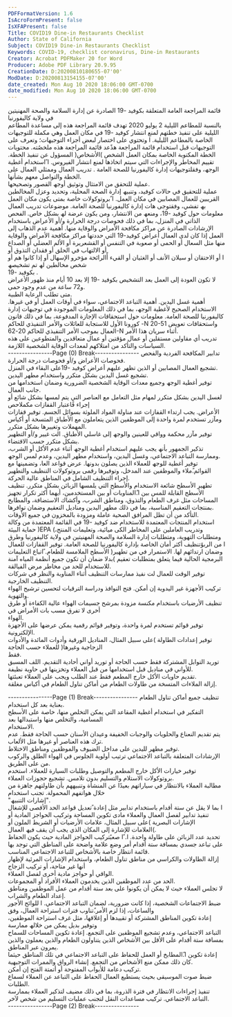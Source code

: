 ```yaml
---
PDFFormatVersion: 1.6
IsAcroFormPresent: false
IsXFAPresent: false
Title: COVID19 Dine-in Restaurants Checklist
Author: State of California
Subject: COVID19 Dine-in Restaurants Checklist
Keywords: COVID-19, checklist coronavirus, Dine-in Restaurants
Creator: Acrobat PDFMaker 20 for Word
Producer: Adobe PDF Library 20.9.95
CreationDate: D:20200810180655-07'00'
ModDate: D:20200813154155-07'00'
date_created: Mon Aug 10 2020 18:06:00 GMT-0700
date_modified: Mon Aug 10 2020 18:06:00 GMT-0700
---
```

قائمة المراجعة العامة المتعلقة بكوفید -19 الصادرة عن إدارة 
السلامة والصحة المھنیتین في ولایة كالیفورنیا  
بالنسبة للمطاعم اللیلیة 
2 یولیو 2020 
تھدف قائمة المراجعة ھذه إلى مساعدة المطاعم اللیلیة على تنفیذ خطتھم لمنع انتشار كوفید -19 في مكان العمل وھي مكملة للتوجیھات الخاصة بالمطاعم 
اللیلیة. ا وتحتوي على اختصار لبعض أجزاء التوجیھات؛ وتعرف على التوجیھات قبل استخدام قائمة المراجعة ھذًعد قائمة المراجعة ھذه ملخصُته. 
محتویات الخطة المكتوبة الخاصة بمكان العمل 
  الشخص )الأشخاص( المسؤول عن تنفیذ الخطة. 
  تقییم المخاطر والإجراءات التي سیتم اتخاذھا لمنع انتشار الفیروس. 
  ا ًاستخدام أغطیة الوجھ، وفقلتوجیھات إدارة كالیفورنیا للصحة العامة . 
  تدریب العمال وممثلي العمال على الخطة والتواصل معھم بشأنھا.  
  عملیة للتحقق من الامتثال وتوثیق أوجھ القصور وتصحیحھا.  
  عملیة للتحقیق في حالات كوفید، وتنبیھ إدارة الصحة المحلیة، وتحدید وعزل المخالطین القریبین للعمال المصابین في مكان 
العمل. 
  ا ًبروتوكولات خاصة بمتى یكون مكان العمل بھ تفشي، وفقتوجی ھات إدارة كالیفورنیا للصحة العامة. 
موضوعات تدریب العمال  
  معلومات حول كوفید -19، ومنعھ من الانتشار، ومن یكون عرضة لھ بشكل خاص. 
  الفحص الذاتي في المنزل، بما في ذلك فحوصات درجة الحرارة و/أو الأعراض باستخدام الإرشادات الصادرة عن مراكز 
مكافحة الأمراض والوقایة منھا. 
  أھمیة عدم الذھاب إلى العمل إذا كان لدى العمال أعراض كوفید-19 التي حددتھا مراكز مكافحة الأمراض والوقایة منھا مثل 
السعال أو الحمى أو صعوبة في التنفس أو القشعریرة أو الألم العضلي أو الصداع أو الالتھاب في الحلق أو فقدان التذوق أو  
ا أو الاحتقان أو سیلان الأنف أو الغثیان أو القيء أًالرائحة مؤخرو الإسھال أو إذا كانوا ھم أو شخص مخالطین لھ تم تشخیصھ  
بكوفید -19 .  
  لا تكون العودة إلى العمل بعد التشخیص بكوفید -19 إلا بعد 10 أیام منذ ظھور الأعراض و72 ساعة من عدم وجود حمى.  
  متى تطلب الرعایة الطبیة.  
  أھمیة غسل الیدین. 
  أھمیة التباعد الاجتماعي، سواء في أوقات العمل أو في غیرھا. 
  الاستخدام الصحیح لأغطیة الوجھ، بما في ذلك المعلومات الموجودة في  توجیھات إدارة كالیفورنیا للصحة العامة. 
  معلومات حول استحقاقات الإجازة المدفوعة، بما في ذلك  قانون كورونا الأول للاستجابة للعائلات والأمر التنفیذي للحاكم -N
20-51  واستحقاقات تعویض العمال بموجب الأمر التنفیذي للحاكم 20-62-N أثناء سریان ھذا الأمر.  
  تدریب أي مقاولین مستقلین أو عمال مؤقتین أو عمال متعاقدین والمتطوعین على ھذه السیاسات والتأكد من امتلاكھم لمعدات 
الوقایة الشخصیة اللازمة.  
----------------Page (0) Break----------------
تدابیر المكافحة الفردیة والفحص  
  فحوصات الأعراض و/أو فحوصات درجة الحرارة.  
  تشجیع العمال المصابین أو الذین تظھر علیھم أعراض كوفید -19على البقاء في المنزل.  
  تشجیع غسل الیدین بشكل متكرر واستخدام مطھر الیدین.  
  توفیر أغطیة الوجھ وجمیع معدات الوقایة الشخصیة الضروریة وضمان استخدامھا من جانب العمال.   
   لغسل الیدین بشكل متكرر لمھام مثل التعامل مع العناصر التي یتم لمسھا بشكل شائع أو إجراء فًاعتبار القفازات مكملاحص  
الأعراض. یجب ارتداء القفازات عند مناولة المواد الملوثة بسوائل الجسم. 
  توفیر قفازات ومآزر تستخدم لمرة واحدة إلى الموظفین الذین یتعاملون مع الأطباق المتسخة أو أكیاس المھملات وتغییرھا بشكل 
متكرر.  
  توفیر مآزر محكمة وواقي للعینین والوجھ إلى غاسلي الأطباق.  الت غییر و/أو التطھیر بشكل متكرر حسب الاقتضاء.  
  تذكیر الجمھور بأنھ یجب علیھم استخدام أغطیة الوجھ أثناء عدم الأكل أو الشرب، وممارسة التباعد الاجتماعي، وغسل الیدین، 
واستخدام مطھر الیدین، وعدم لمس الوجھ.  
  توفیر أغطیة للوجھ للعملاء الذین یصلون بدونھا. 
  عرض قواعد العا، وتضمینھا مع القوائم.ًملاء والموظفین عند المدخل، وتوفیرھا رقمی 
بروتوكولات التنظیف والتطھیر 
  إجراء التنظیف الشامل في المناطق عالیة الحركة.   
  تطھیر الأسطح شائعة الاستخدام والأسطح التي یلمسھا الزبائن بشكل متكرر. 
  تنظیف الأسطح القابلة للمس بین ا.ًالمناوبات أو بین المستخدمین، أیھما أكثر تكرار 
  تجھیز المساحات مثل غرف الطعام والتذوق، ومناطق الشرب، وأكشاك الاستضافة، والمطابخ بمنتجات التعقیم المناسبة، بما في 
ذلك مطھر الیدین ومنادیل التعقیم وضمان توافرھا.  
  التأكد من أن تظل المرافق الصحیة عاملة ومزودة بالمخزون في جمیع الأوقات.  
  استخدام المنتجات المعتمدة للاستخدام ضد كوفید  -19  في القائمة المعتمدة من وكالة حمایة البیئة )EPA (وتدریب العاملین على 
المخاطر الكی میائیة، وتعلیمات المنتج، ومتطلبات التھویة، ومتطلبات إدارة السلامة والصحة المھنیتین في ولایة كالیفورنیا وطرق  
ا من الربوًتنظیف أكثر أمان الخاصة بإدارة كالیفورنیا للصحة العامة. توفیر القفازات للعمال وضمان ارتدائھم لھا. 
  الاستمرار في  من تطھیر( الأسطح الملامسة للطعام. ًاتباع التعلیمات البرمجیة الحالیة فیما یتعلق بمتطلبات تعقیم )بدلا 
  ضمان أن تكون جمیع أنظمة المیاه آمنة للاستخدام للحد من مخاطر مرض الفیالقة.  
  توفیر الوقت للعمال لت نفیذ ممارسات التنظیف أثناء المناوبة والنظر في شركات التنظیف الخارجیة.  
  تركیب الأجھزة غیر الیدویة إن أمكن. 
  فتح النوافذ ودراسة الترقیات لتحسین ترشیح الھواء والتھویة.  
  تنظیف الأرضیات باستخدام مكنسة مزودة بمرشح جسیمات الھواء عالیة الكفاءة أو طرق أخرى لا تفرق مسب بات الأمراض في  
الھواء.  
  توفیر قوائم تستخدم لمرة واحدة، وتوفیر قوائم رقمیة یمكن عرضھا على الأجھزة الإلكترونیة.  
  توفیر إعدادات الطاولة )على سبیل المثال، المنادیل الورقیة وأدوات المائدة والأدوات الزجاجیة وغیرھا( للعملاء حسب الحاجة  
فقط.  
  تورید التوابل المشتركة فقط حسب الحاجة أو تورید أواني أحادیة التقدیم. 
  اللف المسبق للأواني في منادیل قبل استخدامھا من قبل العملاء وتخزینھا في حاویة نظیفة.  
  تقدیم حاویات الأكل خارج المطعم فقط عند الطلب ویجب على العملاء تعبئتھا.  
  إزالة الملاءات المتسخة من طاولات الطعام من أماكن تناول الطعام في أكیاس مغلقة.  
 
----------------Page (1) Break----------------
  تنظیف جمیع أماكن تناول الطعام بعنایة بعد كل استخدام.  
  التفكیر في استخدام أغطیة المقاعد التي یمكن التخلص منھا، خاصة على الأسطح المسامیة، والتخلص منھا واستبدالھا بعد  
الاستخدام.  
  یتم تقدیم النعناع والحلویات والوجبات الخفیفة وعیدان الأسنان حسب الحاجة فقط. عدم ترك ھذه العناصر أو غیرھا مثل الألعاب.  
  توفیر مطھر للیدین على مداخل الضیوف والموظفین ومناطق الاختلاط.  
الإرشادات المتعلقة بالتباعد الاجتماعي 
  ترتیب أولویة الجلوس في الھواء الطلق والركوب من على الطریق.  
  توفیر خیارات الأكل خارج المطعم والتوصیل وطلبات السیارة للعملاء.  استخدم بروتوكولات الاستلام والتسلیم بدون تلامس. 
  تشجیع حجوزات العملاء.  
  مطالبة العملاء بالانتظار في سیاراتھم بعیدًا عن المنشأة وتنبیھھم بأن طاولتھم جاھزة من خلال ھواتفھم المحمولة.  تجنب استخدام  
"إشارات التنبیھ".  
  ا بما لا یقل عن ستة أقدام باستخدام تدابیر مثل إعادة ًتعدیل قواعد الحد الأقصى للإشغال تنفیذ تدابیر لفصل العمال والعملاء مادی
تكوین المساحة وتركیب الحواجز المادیة أو الإشارات البصریة )على سبیل المثال، علامات الأرضیات أو الشریط الملون أو  
العلامات للإشارة إلى المكان الذي یجب أن یقف فیھ العمال(.  
  تحدید عدد الزبائن على طاولة واحدة. 
  ا. ًا صعبًتركیب الحواجز المادیة حیث یكون الحفاظ على تباعد جسدي بمسافة ستة أقدام أمر 
  وضع علامة واضحة على المناطق التي توجد بھا قائمة انتظار خاصة بالأشخاص للتباعد الاجتماعي المناسب.  
  إزالة الطاولات والكراسي من مناطق تناول الطعام، واستخدام الإشارات المرئیة لإظھار أنھا غیر متاحة، أو تركیب الزجاج  
الواقي أو حواجز مادیة أخرى لفصل العملاء.  
  الحد من عدد الموظفین الذین یخدمون العملاء الأفراد أو المجموعات.  
  لا تجلس العملاء حیث لا یمكن أن یكونوا على بعد ستة أقدام من عمل الموظفین ومناطق إعداد الطعام والشراب.  
  ضبط الاجتماعات الشخصیة، إذا كانت ضروریة، لضمان التباعد الاجتماعي. 
  ا للوائح الأجور والساعات، إذا لزم الأمر.ًتناوب فترات استراحة العمال، وفق  
  إعادة تكوین المناطق المشتركة أو تقییدھا أو إغلاقھا، مثل غرف استراحة الموظفین، وتوفیر بدیل یمكن من خلالھ ممارسة  
التباعد الاجتماعي، وعدم تشجیع الموظفین على التجمع. 
  إعادة تكوین المساحات للسماح بمسافة ستة أقدام على الأقل بین الأشخاص الذین یتناولون الطعام والذین یعملون والذین یمرون 
عبر المناطق.  
  إعادة تكوین ا.ًالمطابخ أو العمل للحفاظ على التباعد الاجتماعي في تلك المناطق حیثما كان ذلك ممكن 
  منع الأشخاص من التجمع. 
  إنشاء الرواق والممرات التوجیھیة.  
  تركیب دعامة للأبواب المفتوحة أو أتمتة الفتح إن أمكن.  
  ضبط صوت الموسیقى بحیث یستطیع العمال الحفاظ على التباعد عن العملاء لسماع الطلبات.  
  تنفیذ إجراءات الانتظار في فترة الذروة، بما في ذلك مضیف لتذكیر العملاء بممارسة التباعد الاجتماعي. 
  تركیب مساعدات النقل لتجنب عملیات التسلیم من شخص لآخر.  
----------------Page (2) Break----------------
